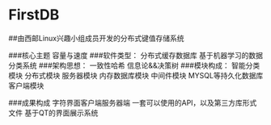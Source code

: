 # FirstDB  
##由西邮Linux兴趣小组成员开发的分布式键值存储系统

###核心主题
        容量与速度
###软件类型：
        分布式缓存数据库
        基于机器学习的数据分类系统
###架构思想：
        一致性哈希
        信息论&&决策树
###模块构成：
        智能分类模块
        分布式模块
        服务器模块
        内存数据库模块
        中间件模块
        MYSQL等持久化数据库
        客户端模块
        
###成果构成
        字符界面客户端服务器端
        一套可以使用的API，以及第三方库形式文件
        基于QT的界面展示系统
        
        
